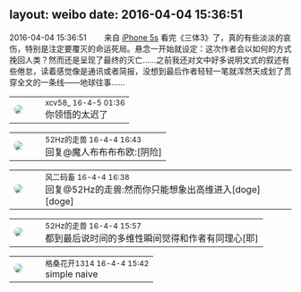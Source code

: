 layout: weibo
date: 2016-04-04 15:36:51
---
<meta name="referrer" content="no-referrer" />

2016-04-04 15:36:51  &nbsp;&nbsp;&nbsp;&nbsp;&nbsp;&nbsp; 来自 <a href="sinaweibo://customweibosource" rel="nofollow">iPhone 5s</a>
看完《三体3》了，真的有些淡淡的哀伤，特别是注定要覆灭的命运死局。悬念一开始就设定：这次作者会以如何的方式挽回人类？然而还是呈现了最终的灭亡……之前我还对文中好多说明文式的叙述有些倦怠，读着感觉像是通讯或者简报，没想到最后作者轻轻一笔就浑然天成划了贯穿全文的一条线——地球往事…… ​​​

<table style="width: 100%;">
  <tr>
    <td style="width: 40px;"><img style="border-radius:50%" src="https://tva3.sinaimg.cn/crop.0.0.1242.1242.50/801f7e9ajw8f3peekcgoqj20yi0yidg9.jpg?KID=imgbed,tva&Expires=1624465763&ssig=BLVOgTQo9w"></td>
    <td colspan="2"><small>xcv58_ 16-4-5 01:36</small><br/>你领悟的太迟了</td>
  </tr>
</table>

<table style="width: 100%;">
  <tr>
    <td style="width: 40px;"><img style="border-radius:50%" src="https://tva4.sinaimg.cn/crop.0.0.180.180.50/8beaf773jw1e8qgp5bmzyj2050050aa8.jpg?KID=imgbed,tva&Expires=1624465763&ssig=DoQeSzkw0w"></td>
    <td colspan="2"><small>52Hz的走兽 16-4-4 16:43</small><br/>回复@魔人布布布布欧:[阴险]</td>
  </tr>
</table>

<table style="width: 100%;">
  <tr>
    <td style="width: 40px;"><img style="border-radius:50%" src="https://tva3.sinaimg.cn/crop.0.0.639.639.50/6d2a6003jw8f3idy69w2gj20hs0hrt9g.jpg?KID=imgbed,tva&Expires=1624465763&ssig=5%2FTspSjm%2BF"></td>
    <td colspan="2"><small>风二码畜 16-4-4 16:38</small><br/>回复@52Hz的走兽:然而你只能想象出高维进入[doge][doge]</td>
  </tr>
</table>

<table style="width: 100%;">
  <tr>
    <td style="width: 40px;"><img style="border-radius:50%" src="https://tva4.sinaimg.cn/crop.0.0.180.180.50/8beaf773jw1e8qgp5bmzyj2050050aa8.jpg?KID=imgbed,tva&Expires=1624465763&ssig=DoQeSzkw0w"></td>
    <td colspan="2"><small>52Hz的走兽 16-4-4 15:57</small><br/>都到最后说时间的多维性瞬间觉得和作者有同理心[耶]</td>
  </tr>
</table>

<table style="width: 100%;">
  <tr>
    <td style="width: 40px;"><img style="border-radius:50%" src="https://tvax2.sinaimg.cn/crop.0.0.996.996.50/7d25b9e9ly8fupmud76sbj20ro0rotb3.jpg?KID=imgbed,tva&Expires=1624465763&ssig=OjpT4I0r8m"></td>
    <td colspan="2"><small>格桑花开1314 16-4-4 15:42</small><br/>simple naive</td>
  </tr>
</table>
